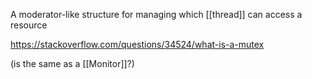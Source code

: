 A moderator-like structure for managing which [[thread]] can access a resource

https://stackoverflow.com/questions/34524/what-is-a-mutex

(is the same as a [[Monitor]]?)